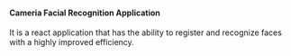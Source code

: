 #### Cameria Facial Recognition Application

It is a react application that has the ability to register and recognize faces with a highly improved efficiency.
